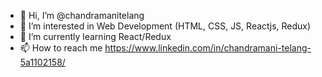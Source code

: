 - 👋 Hi, I’m @chandramanitelang
- 👀 I’m interested in Web Development (HTML, CSS, JS, Reactjs, Redux)
- 🌱 I’m currently learning React/Redux
- 📫 How to reach me https://www.linkedin.com/in/chandramani-telang-5a1102158/

<!---
chandramanitelang/chandramanitelang is a ✨ special ✨ repository because its `README.md` (this file) appears on your GitHub profile.
You can click the Preview link to take a look at your changes.
--->
